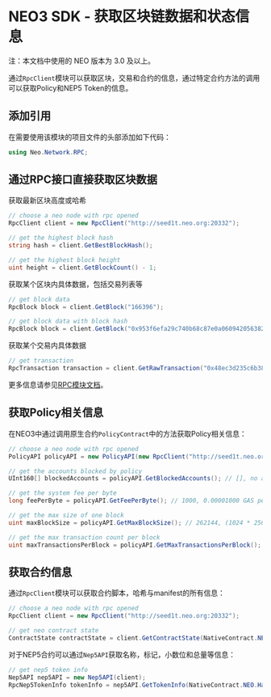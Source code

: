 # NEO3 SDK - 获取区块链数据和状态信息

注：本文档中使用的 NEO 版本为 3.0 及以上。

通过`RpcClient`模块可以获取区块，交易和合约的信息，通过特定合约方法的调用可以获取Policy和NEP5 Token的信息。

## 添加引用
在需要使用该模块的项目文件的头部添加如下代码：

```c#
using Neo.Network.RPC;
```

## 通过RPC接口直接获取区块数据

获取最新区块高度或哈希

```c#
// choose a neo node with rpc opened
RpcClient client = new RpcClient("http://seed1t.neo.org:20332");

// get the highest block hash
string hash = client.GetBestBlockHash();

// get the highest block height
uint height = client.GetBlockCount() - 1;
```

获取某个区块内具体数据，包括交易列表等

```c#
// get block data
RpcBlock block = client.GetBlock("166396");

// get block data with block hash
RpcBlock block = client.GetBlock("0x953f6efa29c740b68c87e0a060942056382a6912a0ddeddc2f6641acb92d9700");
```

获取某个交易内具体数据

```c#
// get transaction
RpcTransaction transaction = client.GetRawTransaction("0x48ec3d235c6b386eee324a77a10b0f9e8e37d3c1ebb99626f3d1dd70db26d788");
```

更多信息请参见[RPC模块文档](RPC_zh.md)。

## 获取Policy相关信息

在NEO3中通过调用原生合约`PolicyContract`中的方法获取Policy相关信息：

```c#
// choose a neo node with rpc opened
PolicyAPI policyAPI = new PolicyAPI(new RpcClient("http://seed1t.neo.org:20332"));

// get the accounts blocked by policy
UInt160[] blockedAccounts = policyAPI.GetBlockedAccounts(); // [], no account is blocked by now

// get the system fee per byte
long feePerByte = policyAPI.GetFeePerByte(); // 1000, 0.00001000 GAS per byte

// get the max size of one block
uint maxBlockSize = policyAPI.GetMaxBlockSize(); // 262144, (1024 * 256) bytes one block

// get the max transaction count per block
uint maxTransactionsPerBlock = policyAPI.GetMaxTransactionsPerBlock(); // 512, max 512 transactions one block
```

## 获取合约信息

通过`RpcClient`模块可以获取合约脚本，哈希与manifest的所有信息：

```c#
// choose a neo node with rpc opened
RpcClient client = new RpcClient("http://seed1t.neo.org:20332");

// get neo contract state
ContractState contractState = client.GetContractState(NativeContract.NEO.Hash.ToString());
```

对于NEP5合约可以通过`Nep5API`获取名称，标记，小数位和总量等信息：

```c#
// get nep5 token info
Nep5API nep5API = new Nep5API(client);
RpcNep5TokenInfo tokenInfo = nep5API.GetTokenInfo(NativeContract.NEO.Hash);
```
